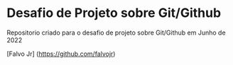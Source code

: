 # Desafio de Projeto sobre Git/Github
Repositorio criado para o desafio de projeto sobre Git/Github em Junho de 2022

[Falvo Jr] (https://github.com/falvojr)
